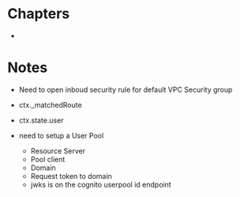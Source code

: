 # Chapters
- 

# Notes
- Need to open inboud security rule for default VPC Security group
- ctx._matchedRoute

- ctx.state.user
- need to setup a User Pool 
    - Resource Server
    - Pool client
    - Domain
    - Request token to domain
    - jwks is on the cognito userpool id endpoint